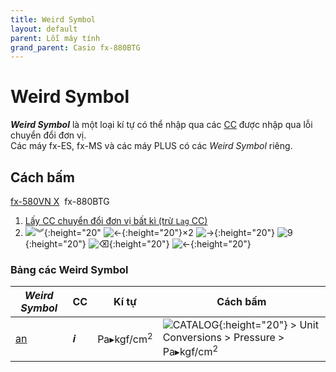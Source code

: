 ```yaml
---
title: Weird Symbol
layout: default
parent: Lỗi máy tính
grand_parent: Casio fx-880BTG
---
```


# Weird Symbol
***Weird Symbol*** là một loại kí tự có thể nhập qua các [CC](/thu-vien-ma-tran/docs/fx880btg/loi-may-tinh/cc.html) được nhập qua lỗi chuyển đổi đơn vị.  
Các máy fx-ES, fx-MS và các máy PLUS có các *Weird Symbol* riêng.

## Cách bấm
[fx-580VN X](/thu-vien-ma-tran/docs/fx580vnx/loi-may-tinh/ws.html#cách-bấm)&nbsp; fx-880BTG

1. [Lấy CC chuyển đổi đơn vị bất kì (trừ `Lag` CC)](/thu-vien-ma-tran/docs/fx880btg/loi-may-tinh/cc.html#cc-chuyển-đổi-đơn-vị)
2. ![︾]{:height="20" ![←]{:height="20"}×2 ![→]{:height="20"} ![9]{:height="20"} ![⌫]{:height="20"} ![←]{:height="20"}

### Bảng các Weird Symbol

| *Weird Symbol* | CC | Kí tự | Cách bấm |
|--|--|--|--|
| [an](/thu-vien-ma-tran/docs/fx880btg/loi-may-tinh/ki-tu-an.html) | 𝒊 | Pa▸kgf/cm<sup>2</sup> | ![CATALOG]{:height="20"} \> Unit Conversions \> Pressure \> Pa▸kgf/cm<sup>2</sup>

[HOME]: /thu-vien-ma-tran/images/fx880btg/home.png
[VARIABLE]: /thu-vien-ma-tran/images/fx880btg/variable.png
[←]: /thu-vien-ma-tran/images/fx880btg/left.png
[→]: /thu-vien-ma-tran/images/fx880btg/right.png
[︾]: /thu-vien-ma-tran/images/fx880btg/pagedown.png
[CATALOG]: /thu-vien-ma-tran/images/fx880btg/catalog.png
[⌫]: /thu-vien-ma-tran/images/fx880btg/del.png
[9]: /thu-vien-ma-tran/images/fx880btg/9.png
[EXE]: /thu-vien-ma-tran/images/fx880btg/exe.png